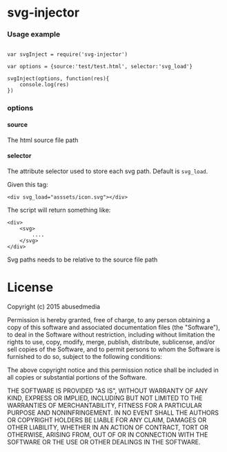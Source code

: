 # svg-injector


### Usage example

```

var svgInject = require('svg-injector')

var options = {source:'test/test.html', selector:'svg_load'}

svgInject(options, function(res){
	console.log(res)
})

```

### options

#### source

The html source file path

#### selector

The attribute selector used to store each svg path. Default is ```svg_load```.

Given this tag:

	<div svg_load="asssets/icon.svg"></div>

The script will return something like:

	<div>
		<svg>
			....
		</svg>
	</div>

Svg paths needs to be relative to the source file path



# License

Copyright (c) 2015 abusedmedia

Permission is hereby granted, free of charge, to any person
obtaining a copy of this software and associated documentation
files (the "Software"), to deal in the Software without
restriction, including without limitation the rights to use,
copy, modify, merge, publish, distribute, sublicense, and/or sell
copies of the Software, and to permit persons to whom the
Software is furnished to do so, subject to the following
conditions:

The above copyright notice and this permission notice shall be
included in all copies or substantial portions of the Software.

THE SOFTWARE IS PROVIDED "AS IS", WITHOUT WARRANTY OF ANY KIND,
EXPRESS OR IMPLIED, INCLUDING BUT NOT LIMITED TO THE WARRANTIES
OF MERCHANTABILITY, FITNESS FOR A PARTICULAR PURPOSE AND
NONINFRINGEMENT. IN NO EVENT SHALL THE AUTHORS OR COPYRIGHT
HOLDERS BE LIABLE FOR ANY CLAIM, DAMAGES OR OTHER LIABILITY,
WHETHER IN AN ACTION OF CONTRACT, TORT OR OTHERWISE, ARISING
FROM, OUT OF OR IN CONNECTION WITH THE SOFTWARE OR THE USE OR
OTHER DEALINGS IN THE SOFTWARE.
